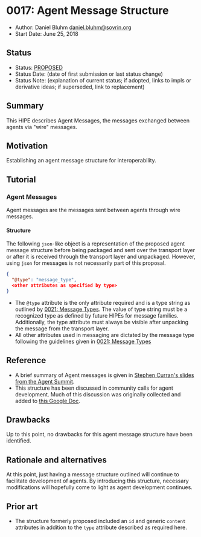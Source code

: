 # 0017: Agent Message Structure
- Author: Daniel Bluhm <daniel.bluhm@sovrin.org>
- Start Date: June 25, 2018

## Status
- Status: [PROPOSED](/README.md#hipe-lifecycle)
- Status Date: (date of first submission or last status change)
- Status Note: (explanation of current status; if adopted, 
  links to impls or derivative ideas; if superseded, link to replacement)

## Summary
This HIPE describes Agent Messages, the messages exchanged between agents via "wire" messages.

## Motivation
Establishing an agent message structure for interoperability.

## Tutorial
### Agent Messages

Agent messages are the messages sent between agents through wire messages.

#### Structure

The following `json`-like object is a representation of the proposed agent message structure before being packaged and
sent over the transport layer or after it is received through the transport layer and unpackaged. However, using `json`
for messages is not necessarily part of this proposal.

```json
{
  "@type": "message_type",
  <other attributes as specified by type>
}
```

- The `@type` attribute is the only attribute required and is a type string as outlined by [0021: Message
  Types][message-types]. The value of type string must be a recognized type as defined by future HIPEs for message
  families. Additionally, the type attribute must always be visible after unpacking the message from the transport
  layer.
- All other attributes used in messaging are dictated by the message type following the guidelines
  given in [0021: Message Types][message-types]

## Reference
- A brief summary of Agent messages is given in [Stephen Curran's slides from the Agent Summit][agent-summit-slides].
- This structure has been discussed in community calls for agent development. Much of this discussion was originally
  collected and added to [this Google Doc][early-a2a-doc].

## Drawbacks
Up to this point, no drawbacks for this agent message structure have been identified.

## Rationale and alternatives
At this point, just having a message structure outlined will continue to facilitate development of agents. By
introducing this structure, necessary modifications will hopefully come to light as agent development continues.

## Prior art
- The structure formerly proposed included an `id` and generic `content` attributes in addition to the `type` attribute
  described as required here.

[message-types]: https://github.com/hyperledger/indy-hipe/tree/master/text/0021-message-types
[agent-summit-slides]: https://docs.google.com/presentation/d/1l-po2IKVhXZHKlgpLba2RGq0Md9Rf19lDLEXMKwLdco/edit#slide=id.g29a85e4573632dc4_48
[early-a2a-doc]: https://docs.google.com/document/d/1mRLPOK4VmU9YYdxHJSxgqBp19gNh3fT7Qk4Q069VPY8
